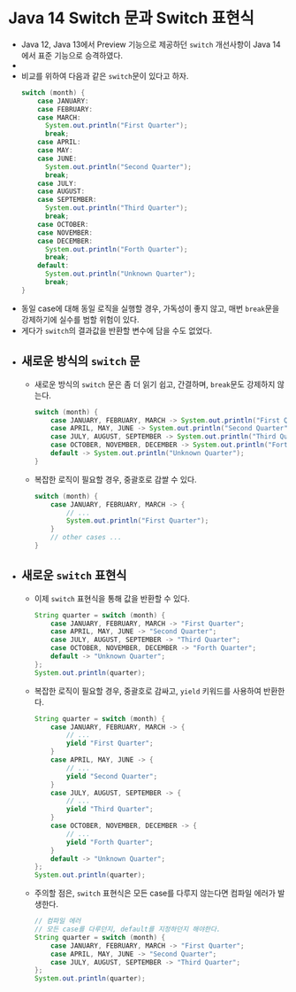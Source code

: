 # **Java 14 Switch 문과 Switch 표현식**
- Java 12, Java 13에서 Preview 기능으로 제공하던 `switch` 개선사항이 Java 14에서 표준 기능으로 승격하였다.
- 
- 비교를 위하여 다음과 같은 `switch`문이 있다고 하자.
  ~~~java
  switch (month) {
      case JANUARY:
      case FEBRUARY:
      case MARCH:
        System.out.println("First Quarter");
        break;
      case APRIL:
      case MAY:
      case JUNE:
        System.out.println("Second Quarter");
        break;
      case JULY:
      case AUGUST:
      case SEPTEMBER:
        System.out.println("Third Quarter");
        break;
      case OCTOBER:
      case NOVEMBER:
      case DECEMBER:
        System.out.println("Forth Quarter");
        break;
      default:
        System.out.println("Unknown Quarter");
        break;
  }
  ~~~
- 동일 case에 대해 동일 로직을 실행할 경우, 가독성이 좋지 않고, 매번 `break`문을 강제하기에 실수를 범할 위험이 있다.
- 게다가 `switch`의 결과값을 반환할 변수에 담을 수도 없었다.
- ## **새로운 방식의 `switch` 문**
  - 새로운 방식의 `switch` 문은 좀 더 읽기 쉽고, 간결하며, `break`문도 강제하지 않는다.
    ~~~java
    switch (month) {
        case JANUARY, FEBRUARY, MARCH -> System.out.println("First Quarter");
        case APRIL, MAY, JUNE -> System.out.println("Second Quarter");
        case JULY, AUGUST, SEPTEMBER -> System.out.println("Third Quarter");
        case OCTOBER, NOVEMBER, DECEMBER -> System.out.println("Forth Quarter");
        default -> System.out.println("Unknown Quarter");
    }
    ~~~
  - 복잡한 로직이 필요할 경우, 중괄호로 감쌀 수 있다.
    ~~~java
    switch (month) {
        case JANUARY, FEBRUARY, MARCH -> {
            // ...
            System.out.println("First Quarter");
        }
        // other cases ...
    }
    ~~~
- ## **새로운 `switch` 표현식**
  - 이제 `switch` 표현식을 통해 값을 반환할 수 있다.
    ~~~java
    String quarter = switch (month) {
        case JANUARY, FEBRUARY, MARCH -> "First Quarter";
        case APRIL, MAY, JUNE -> "Second Quarter";
        case JULY, AUGUST, SEPTEMBER -> "Third Quarter";
        case OCTOBER, NOVEMBER, DECEMBER -> "Forth Quarter";
        default -> "Unknown Quarter";
    };
    System.out.println(quarter);
    ~~~
  - 복잡한 로직이 필요할 경우, 중괄호로 감싸고, `yield` 키워드를 사용하여 반환한다.
    ~~~java
    String quarter = switch (month) {
        case JANUARY, FEBRUARY, MARCH -> {
            // ...
            yield "First Quarter";
        }
        case APRIL, MAY, JUNE -> {
            // ...
            yield "Second Quarter";
        }
        case JULY, AUGUST, SEPTEMBER -> {
            // ...
            yield "Third Quarter";
        }
        case OCTOBER, NOVEMBER, DECEMBER -> {
            // ...
            yield "Forth Quarter";
        }
        default -> "Unknown Quarter";
    };
    System.out.println(quarter);
    ~~~
  - 주의할 점은, `switch` 표현식은 모든 case를 다루지 않는다면 컴파일 에러가 발생한다.
    ~~~java
    // 컴파일 에러
    // 모든 case를 다루던지, default를 지정하던지 해야한다.
    String quarter = switch (month) {
        case JANUARY, FEBRUARY, MARCH -> "First Quarter";
        case APRIL, MAY, JUNE -> "Second Quarter";
        case JULY, AUGUST, SEPTEMBER -> "Third Quarter";
    };
    System.out.println(quarter);
    ~~~